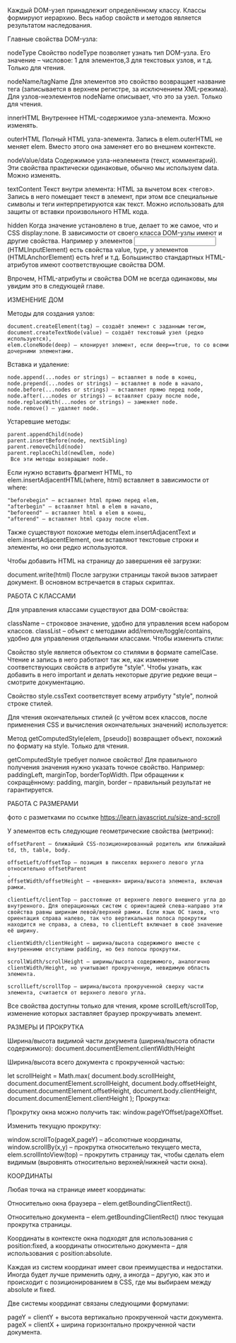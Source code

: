 Каждый DOM-узел принадлежит определённому классу. Классы формируют иерархию. Весь набор свойств и методов является результатом наследования.

Главные свойства DOM-узла:

nodeType
Свойство nodeType позволяет узнать тип DOM-узла. Его значение – числовое: 1 для элементов,3 для текстовых узлов, и т.д. Только для чтения.

nodeName/tagName
Для элементов это свойство возвращает название тега (записывается в верхнем регистре, за исключением XML-режима). Для узлов-неэлементов nodeName описывает, что это за узел. Только для чтения.

innerHTML
Внутреннее HTML-содержимое узла-элемента. Можно изменять.

outerHTML
Полный HTML узла-элемента. Запись в elem.outerHTML не меняет elem. Вместо этого она заменяет его во внешнем контексте.

nodeValue/data
Содержимое узла-неэлемента (текст, комментарий). Эти свойства практически одинаковые, обычно мы используем data. Можно изменять.

textContent
Текст внутри элемента: HTML за вычетом всех <тегов>. Запись в него помещает текст в элемент, при этом все специальные символы и теги интерпретируются как текст. Можно использовать для защиты от вставки произвольного HTML кода.

hidden
Когда значение установлено в true, делает то же самое, что и CSS display:none.
В зависимости от своего класса DOM-узлы имеют и другие свойства. Например у элементов <input> (HTMLInputElement) есть свойства value, type, у элементов <a> (HTMLAnchorElement) есть href и т.д. Большинство стандартных HTML-атрибутов имеют соответствующие свойства DOM.

Впрочем, HTML-атрибуты и свойства DOM не всегда одинаковы, мы увидим это в следующей главе.


ИЗМЕНЕНИЕ ДОМ


Методы для создания узлов:

    document.createElement(tag) – создаёт элемент с заданным тегом,
    document.createTextNode(value) – создаёт текстовый узел (редко используется),
    elem.cloneNode(deep) – клонирует элемент, если deep==true, то со всеми дочерними элементами.

Вставка и удаление:

    node.append(...nodes or strings) – вставляет в node в конец,
    node.prepend(...nodes or strings) – вставляет в node в начало,
    node.before(...nodes or strings) – вставляет прямо перед node,
    node.after(...nodes or strings) – вставляет сразу после node,
    node.replaceWith(...nodes or strings) – заменяет node.
    node.remove() – удаляет node.

Устаревшие методы:

    parent.appendChild(node)
    parent.insertBefore(node, nextSibling)
    parent.removeChild(node)
    parent.replaceChild(newElem, node)
     Все эти методы возвращают node.

Если нужно вставить фрагмент HTML, то 
elem.insertAdjacentHTML(where, html) вставляет в зависимости от where:

    "beforebegin" – вставляет html прямо перед elem,
    "afterbegin" – вставляет html в elem в начало,
    "beforeend" – вставляет html в elem в конец,
    "afterend" – вставляет html сразу после elem.

Также существуют похожие методы elem.insertAdjacentText и elem.insertAdjacentElement, они вставляют текстовые строки и элементы, но они редко используются.

Чтобы добавить HTML на страницу до завершения её загрузки:

document.write(html)
После загрузки страницы такой вызов затирает документ. В основном встречается в старых скриптах.


РАБОТА С КЛАССАМИ 

Для управления классами существуют два DOM-свойства:

className – строковое значение, удобно для управления всем набором классов.
classList – объект с методами add/remove/toggle/contains, удобно для управления отдельными классами.
Чтобы изменить стили:

Свойство style является объектом со стилями в формате camelCase. Чтение и запись в него работают так же, как изменение соответствующих свойств в атрибуте "style". Чтобы узнать, как добавить в него important и делать некоторые другие редкие вещи – смотрите документацию.

Свойство style.cssText соответствует всему атрибуту "style", полной строке стилей.

Для чтения окончательных стилей (с учётом всех классов, после применения CSS и вычисления окончательных значений) используется:

Метод getComputedStyle(elem, [pseudo]) возвращает объект, похожий по формату на style. Только для чтения.


getComputedStyle требует полное свойство!
Для правильного получения значения нужно указать точное свойство. Например: paddingLeft, marginTop, borderTopWidth. При обращении к сокращённому: padding, margin, border – правильный результат не гарантируется.


РАБОТА С РАЗМЕРАМИ 

фото с разметками по ссылке 
https://learn.javascript.ru/size-and-scroll 

У элементов есть следующие геометрические свойства (метрики):

    offsetParent – ближайший CSS-позиционированный родитель или ближайший td, th, table, body.

    offsetLeft/offsetTop – позиция в пикселях верхнего левого угла относительно offsetParent
    .
    offsetWidth/offsetHeight – «внешняя» ширина/высота элемента, включая рамки.

    clientLeft/clientTop – расстояние от верхнего левого внешнего угла до внутренного. Для операционных систем с ориентацией слева-направо эти свойства равны ширинам левой/верхней рамки. Если язык ОС таков, что ориентация справа налево, так что вертикальная полоса прокрутки находится не справа, а слева, то clientLeft включает в своё значение её ширину.

    clientWidth/clientHeight – ширина/высота содержимого вместе с внутренними отступами padding, но без полосы прокрутки.

    scrollWidth/scrollHeight – ширины/высота содержимого, аналогично clientWidth/Height, но учитывают прокрученную, невидимую область элемента.

    scrollLeft/scrollTop – ширина/высота прокрученной сверху части элемента, считается от верхнего левого угла.
Все свойства доступны только для чтения, кроме scrollLeft/scrollTop, изменение которых заставляет браузер прокручивать элемент.


РАЗМЕРЫ И ПРОКРУТКА 

Ширина/высота видимой части документа (ширина/высота области содержимого): document.documentElement.clientWidth/Height

Ширина/высота всего документа с прокрученной частью:

let scrollHeight = Math.max(
  document.body.scrollHeight, document.documentElement.scrollHeight,
  document.body.offsetHeight, document.documentElement.offsetHeight,
  document.body.clientHeight, document.documentElement.clientHeight
);
Прокрутка:

Прокрутку окна можно получить так: window.pageYOffset/pageXOffset.

Изменить текущую прокрутку:

window.scrollTo(pageX,pageY) – абсолютные координаты,
window.scrollBy(x,y) – прокрутка относительно текущего места,
elem.scrollIntoView(top) – прокрутить страницу так, чтобы сделать elem видимым (выровнять относительно верхней/нижней части окна).


КООРДИНАТЫ 

Любая точка на странице имеет координаты:

Относительно окна браузера – elem.getBoundingClientRect().

Относительно документа – elem.getBoundingClientRect() плюс текущая прокрутка страницы.

Координаты в контексте окна подходят для использования с position:fixed, а координаты относительно документа – для использования с position:absolute.

Каждая из систем координат имеет свои преимущества и недостатки. Иногда будет лучше применить одну, а иногда – другую, как это и происходит с позиционированием в CSS, где мы выбираем между absolute и fixed.

Две системы координат связаны следующими формулами:

pageY = clientY + высота вертикально прокрученной части документа.
pageX = clientX + ширина горизонтально прокрученной части документа.